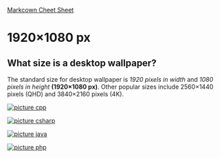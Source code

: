 [Markcown Cheet Sheet](https://github.com/adam-p/markdown-here/wiki/Markdown-Cheatsheet)

# 1920×1080 px
## What size is a desktop wallpaper? 
The standard size for desktop wallpaper is *1920 pixels in width* and *1080 pixels in height* **(1920×1080 px)**. 
Other popular sizes include 2560×1440 pixels (QHD) and 3840×2160 pixels (4K).

[![picture cpp](https://github.com/RayAndrade/TheRayCode/pictures/cpp/splash.png)](https://yahoo.com)

[![picture csharp](https://github.com/RayAndrade/TheRayCode/pictures/csharp/splash.png)](https://yahoo.com)

[![picture java](https://github.com/RayAndrade/TheRayCode/pictures/java/splash.png)](https://yahoo.com)

[![picture php](https://github.com/RayAndrade/TheRayCode/pictures/php/splash.png)](https://yahoo.com)

